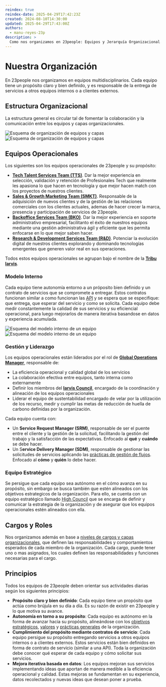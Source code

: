 ```yaml
---
reindex: true
reindex-date: 2025-04-29T17:42:23Z
created: 2024-08-10T14:30:00
updated: 2025-04-29T17:43:00Z
authors:
  - manu-reyes-23p
description: >
  Como nos organizamos en 23people: Equipos y Jerarquía Organizacional.
---
```


# Nuestra Organización

En 23people nos organizamos en equipos multidisciplinarios. Cada equipo tiene un propósito claro y bien definido, y es responsable de la entrega de servicios a otros equipos internos o a clientes externos.

## Estructura Organizacional

La estructura general es circular tal de fomentar la colaboración y la comunicación entre los equipos y capas organizacionales.

![Esquema de organización de equipos y capas](/_assets/images/teams-organization-light.svg#only-light)
![Esquema de organización de equipos y capas](/_assets/images/teams-organization-dark.svg#only-dark)

## Equipos Operacionales

Los siguientes son los equipos operacionales de 23people y su propósito:

- [**Tech Talent Services Team (TTS)**](teams/tech-talent-services). Dar la mejor experiencia en selección, validación y retención de Profesionales Tech que realmente les apasiona lo que hacen en tecnología y que mejor hacen match con los proyectos de nuestros clientes.
- [**Sales & Growth Marketing Team (SMKT)**](teams/sales-and-growth-marketing). Responsable de la adquisición de nuevos clientes y de la gestión de las relaciones comerciales con los clientes actuales, ademas de hacer crecer la marca, presencia y participación de servicios de 23people.
- [**Backoffice Services Team (BKO)**](teams/backoffice). Dar la mejor experiencia en soporte administrativo empresarial, facilitanto el éxito de nuestros equipos mediante una gestión administrativa ágil y eficiente que les permita enfocarse en lo que mejor saben hacer.
- [**Research & Development Services Team (R&D)**](teams/research-and-development). Potenciar la evolución digital de nuestros clientes explorando y dominando tecnologías emergentes que generen valor real en sus operaciones.

Todos estos equipos operacionales se agrupan bajo el nombre de la [**Tribu Iarvis**](tribes/iarvis-tribe/).

### Modelo Interno

Cada equipo tiene autonomía entorno a un próposito bien definido y un contrato de servicios que se compromete a entregar. Estos contratos funcionan similar a como funcionan las [API](https://aws.amazon.com/what-is/api/) y se espera que se especifique: que entrega, que esperar del servicio y como se solicita. Cada equipo debe medir constantemente la calidad de sus servicios y su eficiencial operacional, para luego mejorarlos de manera iterativa basandose en datos y experiencia acumulada.

![Esquema del modelo interno de un equipo](/_assets/images/team-model-light.svg#only-light)
![Esquema del modelo interno de un equipo](/_assets/images/team-model-dark.svg#only-dark)

### Gestión y Liderazgo

Los equipos operacionales están liderados por el rol de [**Global Operations Manager**](workforce/global-roles/global-operations-manager/), responsable de:

- La eficiencia operacional y calidad global de los servicios
- La colaboración efectiva entre equipos, tanto interna como externamente
- Definir los miembros del [**Iarvis Council**](councils/iarvis-council.md), encargado de la coordinación y alineación de los equipos operacionales
- Liderar el equipo de sustentabilidad encargado de velar por la utilización de los recurso, medir y cumplir las metas de reducción de huella de carbono definidas por la organización.

Cada equipo cuenta con:

- Un **Service Request Manager (SRM)**, responsable de ser el puente entre el cliente y la gestión de la solicitud, facilitando la gestión del trabajo y la satisfacción de las expectativas. Enfocado al **qué** y **cuándo** se debe hacer.
- Un S**ervice Delivery Manager (SDM)**, responsable de gestionar las solicitudes de servicios aplicando las [prácticas de gestión de flujos](../culture/practices/manage-work-not-people.md). Enfocado al **cómo** y **quién** lo debe hacer.

### Equipo Estratégico

Se persigue que cada equipo sea autónomo en el cómo avanza en su propósito, sin embargo se busca también que estén alineados con los objetivos estrategicos de la organización. Para ello, se cuenta con un equipo estratégico llamado [High Council](councils/high-council.md) que se encarga de definir y comunicar la estrategia de la organización y de asegurar que los equipos operacionales estén alineados con ella.

## Cargos y Roles

Nos organizamos además en base a [niveles de cargos y capas organizacionales](workforce/responsibility-levels.md), que definen las responsabilidades y comportamientos esperados de cada miembro de la organización. Cada cargo, puede tener uno o mas asignados, los cuales definen las responsabilidades y funciones necesarias para el cargo.

## Principios

Todos los equipos de 23people deben orientar sus actividades diarias según los siguientes principios:

- **Propósito claro y bien definido**: Cada equipo tiene un propósito que actúa como brújula en su día a día. Es su razón de existir en 23people y lo que motiva su avance.
- **Autonomía en torno a su propósito**: Cada equipo es autónomo en la forma de avanzar hacia su propósito, alineándose con los [objetivos estratégicos](../strategy/goals.md), [valores](../culture/values.md) y [prácticas generales](../culture/practices/) de la organización.
- **Cumplimiento del propósito mediante contratos de servicio**: Cada equipo persigue su propósito entregando servicios a otros equipos internos o a clientes externos. Estos servicios están bien definidos en forma de contrato de servicio (similar a una API). Toda la organización debe conocer qué esperar de cada equipo y cómo solicitar sus servicios.
- **Mejora iterativa basada en datos**: Los equipos mejoran sus servicios implementando ideas que aportan de manera medible a la eficiencia operacional y calidad. Estas mejoras se fundamentan en su experiencia, datos recolectados y nuevas ideas que desean poner a prueba.
